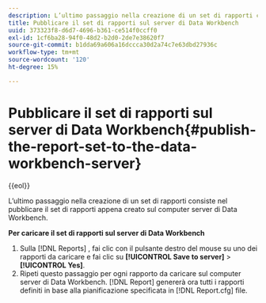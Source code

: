 ```yaml
---
description: L’ultimo passaggio nella creazione di un set di rapporti consiste nel pubblicare il set di rapporti appena creato sul computer server di Data Workbench.
title: Pubblicare il set di rapporti sul server di Data Workbench
uuid: 373323f8-d6d7-4696-b361-ce514f0ccff0
exl-id: 1cf6ba28-94f0-48d2-b2d0-2de7e38620f7
source-git-commit: b1dda69a606a16dccca30d2a74c7e63dbd27936c
workflow-type: tm+mt
source-wordcount: '120'
ht-degree: 15%

---
```


# Pubblicare il set di rapporti sul server di Data Workbench{#publish-the-report-set-to-the-data-workbench-server}

{{eol}}

L’ultimo passaggio nella creazione di un set di rapporti consiste nel pubblicare il set di rapporti appena creato sul computer server di Data Workbench.

**Per caricare il set di rapporti sul server di Data Workbench**

1. Sulla [!DNL Reports] , fai clic con il pulsante destro del mouse su uno dei rapporti da caricare e fai clic su **[!UICONTROL Save to server]** > **[!UICONTROL Yes]**.
1. Ripeti questo passaggio per ogni rapporto da caricare sul computer server di Data Workbench.
   [!DNL Report] genererà ora tutti i rapporti definiti in base alla pianificazione specificata in [!DNL Report.cfg] file.
